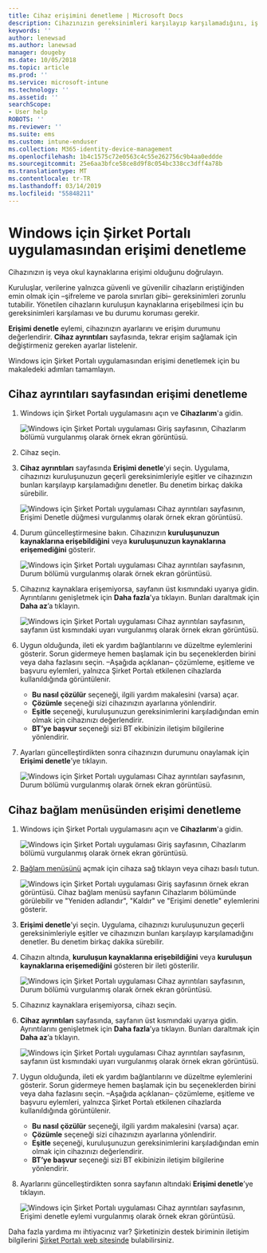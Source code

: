 ```yaml
---
title: Cihaz erişimini denetleme | Microsoft Docs
description: Cihazınızın gereksinimleri karşılayıp karşılamadığını, iş ve okul kaynaklarına erişimi olup olmadığını öğrenmek için cihaz erişimini denetleyin.
keywords: ''
author: lenewsad
ms.author: lanewsad
manager: dougeby
ms.date: 10/05/2018
ms.topic: article
ms.prod: ''
ms.service: microsoft-intune
ms.technology: ''
ms.assetid: ''
searchScope:
- User help
ROBOTS: ''
ms.reviewer: ''
ms.suite: ems
ms.custom: intune-enduser
ms.collection: M365-identity-device-management
ms.openlocfilehash: 1b4c1575c72e0563c4c55e262756c9b4aa0eddde
ms.sourcegitcommit: 25e6aa3bfce58ce8d9f8c054bc338cc3dff4a78b
ms.translationtype: MT
ms.contentlocale: tr-TR
ms.lasthandoff: 03/14/2019
ms.locfileid: "55848211"
---
```

# <a name="check-access-from-company-portal-app-for-windows"></a>Windows için Şirket Portalı uygulamasından erişimi denetleme

Cihazınızın iş veya okul kaynaklarına erişimi olduğunu doğrulayın. 

Kuruluşlar, verilerine yalnızca güvenli ve güvenilir cihazların eriştiğinden emin olmak için &ndash;şifreleme ve parola sınırları gibi&ndash; gereksinimleri zorunlu tutabilir. Yönetilen cihazların kuruluşun kaynaklarına erişebilmesi için bu gereksinimleri karşılaması ve bu durumu koruması gerekir.

**Erişimi denetle** eylemi, cihazınızın ayarlarını ve erişim durumunu değerlendirir. **Cihaz ayrıntıları** sayfasında, tekrar erişim sağlamak için değiştirmeniz gereken ayarlar listelenir. 

Windows için Şirket Portalı uygulamasından erişimi denetlemek için bu makaledeki adımları tamamlayın.  

## <a name="check-access-from-device-details-page"></a>Cihaz ayrıntıları sayfasından erişimi denetleme  
1. Windows için Şirket Portalı uygulamasını açın ve **Cihazlarım**'a gidin.  

    ![Windows için Şirket Portalı uygulaması Giriş sayfasının, Cihazlarım bölümü vurgulanmış olarak örnek ekran görüntüsü.](./media/1809_CheckAccess_Context_Select_Device.png)  
2. Cihaz seçin.  
3. **Cihaz ayrıntıları** sayfasında **Erişimi denetle**’yi seçin. Uygulama, cihazınızı kuruluşunuzun geçerli gereksinimleriyle eşitler ve cihazınızın bunları karşılayıp karşılamadığını denetler. Bu denetim birkaç dakika sürebilir.  

    ![Windows için Şirket Portalı uygulaması Cihaz ayrıntıları sayfasının, Erişimi Denetle düğmesi vurgulanmış olarak örnek ekran görüntüsü.](./media/1809_CheckAccess_Checking_Status.png) 

4. Durum güncelleştirmesine bakın. Cihazınızın **kuruluşunuzun kaynaklarına erişebildiğini** veya **kuruluşunuzun kaynaklarına erişemediğini** gösterir.  

   ![Windows için Şirket Portalı uygulaması Cihaz ayrıntıları sayfasının, Durum bölümü vurgulanmış olarak örnek ekran görüntüsü.](./media/1809_CheckAccess_Device_details_status1.png)  
   
5. Cihazınız kaynaklara erişemiyorsa, sayfanın üst kısmındaki uyarıya gidin. Ayrıntılarını genişletmek için **Daha fazla**’ya tıklayın. Bunları daraltmak için **Daha az**’a tıklayın.  

    ![Windows için Şirket Portalı uygulaması Cihaz ayrıntıları sayfasının, sayfanın üst kısmındaki uyarı vurgulanmış olarak örnek ekran görüntüsü.](./media/1809_CheckAccess_Device_details_alert1.png)  

6. Uygun olduğunda, ileti ek yardım bağlantılarını ve düzeltme eylemlerini gösterir. Sorun gidermeye hemen başlamak için bu seçeneklerden birini veya daha fazlasını seçin. &ndash;Aşağıda açıklanan&ndash; çözümleme, eşitleme ve başvuru eylemleri, yalnızca Şirket Portalı etkilenen cihazlarda kullanıldığında görüntülenir.  

     * **Bu nasıl çözülür** seçeneği, ilgili yardım makalesini (varsa) açar.  
     * **Çözümle** seçeneği sizi cihazınızın ayarlarına yönlendirir.  
     * **Eşitle** seçeneği, kuruluşunuzun gereksinimlerini karşıladığından emin olmak için cihazınızı değerlendirir.  
     * **BT’ye başvur** seçeneği sizi BT ekibinizin iletişim bilgilerine yönlendirir.   
 
6. Ayarları güncelleştirdikten sonra cihazınızın durumunu onaylamak için **Erişimi denetle**’ye tıklayın.  

    ![Windows için Şirket Portalı uygulaması Cihaz ayrıntıları sayfasının, Durum bölümü vurgulanmış olarak örnek ekran görüntüsü.](./media/1809_CheckAccess_Device_details_status1.png)  

## <a name="check-access-from-device-context-menu"></a>Cihaz bağlam menüsünden erişimi denetleme  
1. Windows için Şirket Portalı uygulamasını açın ve **Cihazlarım**'a gidin.  

    ![Windows için Şirket Portalı uygulaması Giriş sayfasının, Cihazlarım bölümü vurgulanmış olarak örnek ekran görüntüsü.](./media/1809_CheckAccess_Context_Select_Device.png)  

2. [Bağlam menüsünü](https://docs.microsoft.com//windows/uwp/design/controls-and-patterns/menus) açmak için cihaza sağ tıklayın veya cihazı basılı tutun.  

    ![Windows için Şirket Portalı uygulaması Giriş sayfasının örnek ekran görüntüsü. Cihaz bağlam menüsü sayfanın **Cihazlarım** bölümünde görülebilir ve "Yeniden adlandır", "Kaldır" ve "Erişimi denetle" eylemlerini gösterir.](./media/1809_DeviceContextMenu_Windows_CP.png)  
3. **Erişimi denetle**’yi seçin. Uygulama, cihazınızı kuruluşunuzun geçerli gereksinimleriyle eşitler ve cihazınızın bunları karşılayıp karşılamadığını denetler. Bu denetim birkaç dakika sürebilir.  
 
4. Cihazın altında, **kuruluşun kaynaklarına erişebildiğini** veya **kuruluşun kaynaklarına erişemediğini** gösteren bir ileti gösterilir. 

    ![Windows için Şirket Portalı uygulaması Cihaz ayrıntıları sayfasının, Durum bölümü vurgulanmış olarak örnek ekran görüntüsü.](./media/1809_CheckAccess_Context_Menu_Alert2.png) 

5. Cihazınız kaynaklara erişemiyorsa, cihazı seçin.  
6. **Cihaz ayrıntıları** sayfasında, sayfanın üst kısmındaki uyarıya gidin. Ayrıntılarını genişletmek için **Daha fazla**’ya tıklayın. Bunları daraltmak için **Daha az**’a tıklayın.  

    ![Windows için Şirket Portalı uygulaması Cihaz ayrıntıları sayfasının, sayfanın üst kısmındaki uyarı vurgulanmış olarak örnek ekran görüntüsü.](./media/1809_CheckAccess_Device_details_alert1.png)  

6. Uygun olduğunda, ileti ek yardım bağlantılarını ve düzeltme eylemlerini gösterir. Sorun gidermeye hemen başlamak için bu seçeneklerden birini veya daha fazlasını seçin. &ndash;Aşağıda açıklanan&ndash; çözümleme, eşitleme ve başvuru eylemleri, yalnızca Şirket Portalı etkilenen cihazlarda kullanıldığında görüntülenir.  

     * **Bu nasıl çözülür** seçeneği, ilgili yardım makalesini (varsa) açar.  
     * **Çözümle** seçeneği sizi cihazınızın ayarlarına yönlendirir.  
     * **Eşitle** seçeneği, kuruluşunuzun gereksinimlerini karşıladığından emin olmak için cihazınızı değerlendirir.  
     * **BT’ye başvur** seçeneği sizi BT ekibinizin iletişim bilgilerine yönlendirir.    

7. Ayarlarını güncelleştirdikten sonra sayfanın altındaki **Erişimi denetle**’ye tıklayın.  

    ![Windows için Şirket Portalı uygulaması Cihaz ayrıntıları sayfasının, Erişimi denetle eylemi vurgulanmış olarak örnek ekran görüntüsü.](./media/1809_CheckAccess_Device_details_button.png) 


Daha fazla yardıma mı ihtiyacınız var? Şirketinizin destek biriminin iletişim bilgilerini [Şirket Portalı web sitesinde](https://go.microsoft.com/fwlink/?linkid=2010980) bulabilirsiniz.
